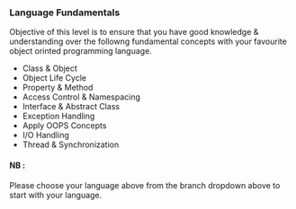 ### Language Fundamentals
Objective of this level is to ensure that you have good knowledge & understanding over the followng fundamental concepts with your favourite object orinted programming language.

* Class & Object
* Object Life Cycle
* Property & Method
* Access Control & Namespacing
* Interface & Abstract Class
* Exception Handling
* Apply OOPS Concepts
* I/O Handling
* Thread & Synchronization

#### NB :
Please choose your language above from the branch dropdown above to start with your language.






